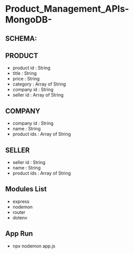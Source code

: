 # Product_Management_APIs-MongoDB-
## SCHEMA:
## PRODUCT
* product id : String
* title : String
* price : String
* category : Array of String
* company id : String
* seller id : Array of String

## COMPANY
* company id : String
* name : String
* product ids : Array of String

## SELLER
* seller id : String
* name : String
* product ids : Array of String

## Modules List
* express
* nodemon
* router
* dotenv

## App Run
* npx nodemon app.js
